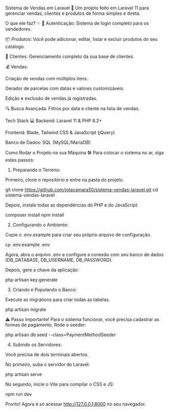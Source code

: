 Sistema de Vendas em Laravel 🚀
Um projeto feito em Laravel 11 para gerenciar vendas, clientes e produtos de forma simples e direta.

O que ele faz? ✨
🔐 Autenticação: Sistema de login completo para os vendedores.

📦 Produtos: Você pode adicionar, editar, listar e excluir produtos do seu catálogo.

👥 Clientes: Gerenciamento completo da sua base de clientes.

💰 Vendas:

Criação de vendas com múltiplos itens.

Gerador de parcelas com datas e valores customizáveis.

Edição e exclusão de vendas já registradas.

🔍 Busca Avançada: Filtros por data e cliente na lista de vendas.

Tech Stack 💻
Backend: Laravel 11 & PHP 8.2+

Frontend: Blade, Tailwind CSS & JavaScript (jQuery)

Banco de Dados: SQL (MySQL/MariaDB)

Como Rodar o Projeto na sua Máquina 🛠️
Para colocar o sistema no ar, siga estes passos:

1. Preparando o Terreno:

Primeiro, clone o repositório e entre na pasta do projeto.

git clone https://github.com/jotacamara50/sistema-vendas-laravel.git
cd sistema-vendas-laravel

Depois, instale todas as dependências do PHP e do JavaScript.

composer install
npm install

2. Configurando o Ambiente:

Copie o .env.example para criar seu próprio arquivo de configuração.

cp .env.example .env

Agora, abra o arquivo .env e configure a conexão com seu banco de dados (DB_DATABASE, DB_USERNAME, DB_PASSWORD).

Depois, gere a chave da aplicação:

php artisan key:generate

3. Criando e Populando o Banco:

Execute as migrations para criar todas as tabelas.

php artisan migrate

⚠️ Passo Importante! Para o sistema funcionar, você precisa cadastrar as formas de pagamento. Rode o seeder:

php artisan db:seed --class=PaymentMethodSeeder

4. Subindo os Servidores:

Você precisa de dois terminais abertos.

No primeiro, suba o servidor do Laravel:

php artisan serve

No segundo, inicie o Vite para compilar o CSS e JS:

npm run dev

Pronto! Agora é só acessar http://127.0.0.1:8000 no seu navegador.